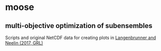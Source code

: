 # moose
## multi-objective optimization of subensembles

Scripts and original NetCDF data for creating plots in [Langenbrunner and Neelin (2017, GRL)](https://doi.org/10.1002/2017GL075226)

